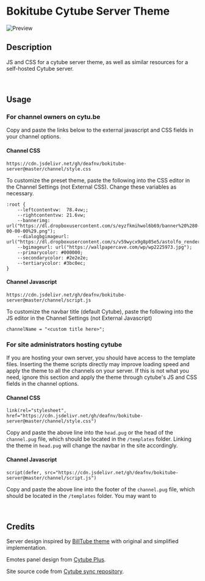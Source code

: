 # Bokitube Cytube Server Theme

![Preview](https://raw.githubusercontent.com/deafnv/bokitube-server/master/images/ss.png)

## Description

JS and CSS for a cytube server theme, as well as similar resources for a self-hosted Cytube server.

&nbsp;

## Usage

### For channel owners on cytu.be

Copy and paste the links below to the external javascript and CSS fields in your channel options.

#### Channel CSS

```
https://cdn.jsdelivr.net/gh/deafnv/bokitube-server@master/channel/style.css
```

To customize the preset theme, paste the following into the CSS editor in the Channel Settings (not External CSS). Change these variables as necessary.

```
:root {
    --leftcontentvw:  78.4vw;;
    --rightcontentvw: 21.6vw;
    --bannerimg: url("https://dl.dropboxusercontent.com/s/eyzfkmihwol6b69/banner%20%280-00-00-00%29.png");
    --dialogbgimageurl: url("https://dl.dropboxusercontent.com/s/v59wycx9g8p05e5/astolfo_render__1__by_mrsterben_dbzfx5u.png");
    --bgimageurl: url("https://wallpapercave.com/wp/wp2225973.jpg");
    --primarycolor: #000000;
    --secondarycolor: #2e2e2e;
    --tertiarycolor: #3bc0ec;
}
```

#### Channel Javascript

```
https://cdn.jsdelivr.net/gh/deafnv/bokitube-server@master/channel/script.js
```

To customize the navbar title (default Cytube), paste the following into the JS editor in the Channel Settings (not External Javascript)

```
channelName = "<custom title here>";
```

### For site administrators hosting cytube

If you are hosting your own server, you should have access to the template files. Inserting the theme scripts directly may improve loading speed and apply the theme to all the channels on your server. If this is not what you need, ignore this section and apply the theme through cytube's JS and CSS fields in the channel options.

#### Channel CSS

```
link(rel="stylesheet", href="https://cdn.jsdelivr.net/gh/deafnv/bokitube-server@master/channel/style.css")
```

Copy and paste the above line into the ```head.pug``` or the head of the ```channel.pug``` file, which should be located in the ```/templates``` folder. Linking the theme in ```head.pug``` will change the navbar in the site accordingly.

#### Channel Javascript

```
script(defer, src="https://cdn.jsdelivr.net/gh/deafnv/bokitube-server@master/channel/script.js")
```

Copy and paste the above line into the footer of the ```channel.pug``` file, which should be located in the ```/templates``` folder. You may want to

&nbsp;

## Credits

Server design inspired by [BillTube theme](https://github.com/BillTube/BillTube2) with original and simplified implementation.

Emotes panel design from [Cytube Plus](https://github.com/zimny-lech/CyTube-Plus).

Site source code from [Cytube sync repository](https://github.com/calzoneman/sync).
